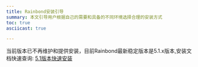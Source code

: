 ```yaml
---
title: Rainbond安装引导
summary: 本文引导用户根据自己的需要和具备的不同环境选择合理的安装方式
toc: true
asciicast: true

---
```


当前版本已不再维护和提供安装，目前Rainbond最新稳定版本是5.1.x版本,安装文档快速查询: [5.1版本快速安装](https://www.rainbond.com/docs/quick-start/rainbond_install/)
